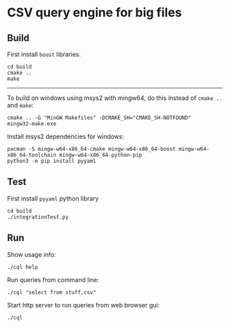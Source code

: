 # CSV query engine for big files
## Build
First install `boost` libraries.
```
cd build
cmake ..
make
```
---
To build on windows using msys2 with mingw64, do this instead of `cmake ..` and `make`:
```
cmake .. -G "MinGW Makefiles" -DCMAKE_SH="CMAKE_SH-NOTFOUND"
mingw32-make.exe
```
Install msys2 dependencies for windows:
```
pacman -S mingw-w64-x86_64-cmake mingw-w64-x86_64-boost mingw-w64-x86_64-toolchain mingw-w64-x86_64-python-pip
python3 -m pip install pyyaml
```
## Test
First install `pyyaml` python library
```
cd build
./integrationTest.py
```
## Run
Show usage info:
```
./cql help
```
Run queries from command line:
```
./cql "select from stuff.csv"
```
Start http server to run queries from web browser gui:
```
./cql
```
